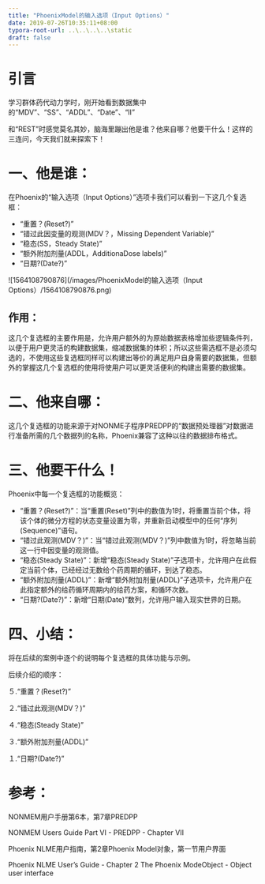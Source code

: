 ```yaml
---
title: "PhoenixModel的输入选项（Input Options）"
date: 2019-07-26T10:35:11+08:00
typora-root-url: ..\..\..\..\static
draft: false
---
```


# 引言

学习群体药代动力学时，刚开始看到数据集中的“MDV”、“SS”、“ADDL”、“Date”、“II”

和“REST”时感觉莫名其妙，脑海里蹦出他是谁？他来自哪？他要干什么！这样的三连问，今天我们就来探索下！

 

# 一、他是谁：

在Phoenix的“输入选项（Input Options）”选项卡我们可以看到一下这几个复选框：

- “重置？(Reset?)”
- “错过此因变量的观测(MDV？，Missing Dependent Variable)”
- “稳态(SS，Steady State)”
- “额外附加剂量(ADDL，AdditionaDose labels)”
- “日期?(Date?)”

![1564108790876](/images/PhoenixModel的输入选项（Input Options）/1564108790876.png)

 

## 作用：

这几个复选框的主要作用是，允许用户额外的为原始数据表格增加些逻辑条件列，以便于用户更灵活的构建数据集，缩减数据集的体积；所以这些需选框不是必须勾选的，不使用这些复选框同样可以构建出等价的满足用户自身需要的数据集，但额外的掌握这几个复选框的使用将使用户可以更灵活便利的构建出需要的数据集。

 

# 二、他来自哪：

这几个复选框的功能来源于对NONME子程序PREDPP的“数据预处理器”对数据进行准备所需的几个数据列的名称，Phoenix兼容了这种以往的数据排布格式。

 

# 三、他要干什么！

Phoenix中每一个复选框的功能概览：

-  “重置？(Reset?)”：当“重置(Reset)”列中的数值为1时，将重置当前个体，将该个体的微分方程的状态变量设置为零，并重新启动模型中的任何“序列(Sequence)”语句。
-  “错过此观测(MDV？)”：当“错过此观测(MDV？)”列中数值为1时，将忽略当前这一行中因变量的观测值。
-  “稳态(Steady State)”：新增“稳态(Steady State)”子选项卡，允许用户在此假定当前个体，已经经过无数给个药周期的循环，到达了稳态。
-  “额外附加剂量(ADDL)”：新增“额外附加剂量(ADDL)”子选项卡，允许用户在此指定额外的给药循环周期内的给药方案，和循环次数。
-  “日期?(Date?)”：新增“日期(Date)”数列，允许用户输入现实世界的日期。

 

# 四、小结：

将在后续的案例中逐个的说明每个复选框的具体功能与示例。

后续介绍的顺序：

５.“重置？(Reset?)”

２.“错过此观测(MDV？)”

４.“稳态(Steady State)”

３.“额外附加剂量(ADDL)”

１.“日期?(Date?)”

 

# 参考：

NONMEM用户手册第6本，第7章PREDPP

NONMEM Users Guide Part VI - PREDPP - Chapter VII

 

Phoenix NLME用户指南，第2章Phoenix Model对象，第一节用户界面

Phoenix NLME User’s Guide - Chapter 2 The Phoenix ModeObject - Object user interface